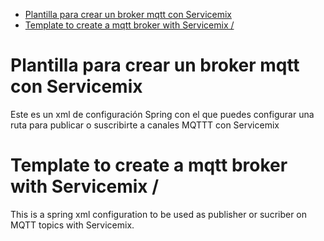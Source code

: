- [Plantilla para crear un broker mqtt con Servicemix](#org12e78b2)
- [Template to create a mqtt broker with Servicemix /](#org2b9f4a4)


<a id="org12e78b2"></a>

# Plantilla para crear un broker mqtt con Servicemix

Este es un xml de configuración Spring con el que puedes configurar una ruta para publicar o suscribirte a canales MQTTT con Servicemix


<a id="org2b9f4a4"></a>

# Template to create a mqtt broker with Servicemix /

This is a spring xml configuration to be used as publisher or sucriber on MQTT topics with Servicemix.